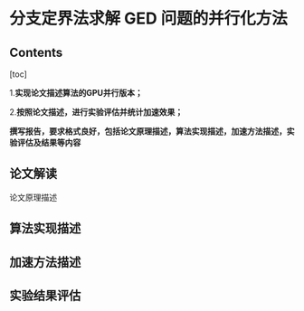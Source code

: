 # 分支定界法求解 GED 问题的并行化方法



## Contents

[toc]





1.**实现论文描述算法的****GPU****并行版本；**

2.**按照论文描述，进行实验评估并统计加速效果；**

**撰写报告，要求格式良好，包括论文原理描述，算法实现描述，加速方法描述，实验评估及结果等内容**



## 论文解读

论文原理描述





## 算法实现描述





## 加速方法描述





## 实验结果评估



